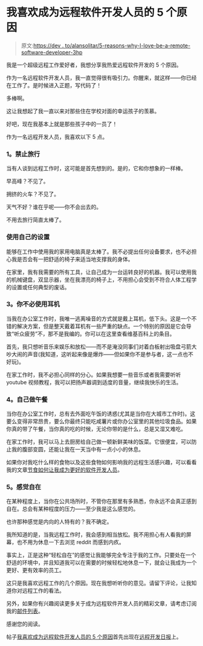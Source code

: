 # 我喜欢成为远程软件开发人员的 5 个原因

> 原文:[https://dev . to/alansolitar/5-reasons-why-I-love-be-a-remote-software-developer-3hp](https://dev.to/alansolitar/5-reasons-why-i-love-being-a-remote-software-developer-3hp)

我是一个超级远程工作爱好者，我想分享我热爱远程软件开发的 5 个原因。

作为一名远程软件开发人员，我一直觉得很有吸引力。你醒来，就这样——你已经在工作了。是时候进入正题，写代码了！

多棒啊。

这让我想起了我一直以来对那些住在学校对面的幸运孩子的羡慕。

好吧，现在我基本上就是那些孩子中的一员了！

作为一名远程开发人员，我喜欢以下 5 点。

### [](#1-no-travel)1。禁止旅行

当有人谈到远程工作时，这可能是首先想到的。是的，它和你想象的一样棒。

早高峰？不见了。

拥挤的火车？不见了。

天气不好？谁在乎呢——你不会出去的。

不用去旅行简直太棒了。

### [](#using-your-own-setup)使用自己的设置

能够在工作中使用我的家用电脑真是太棒了。我不必提出任何设备要求，也不必担心我是否会有一把舒适的椅子来适当地支撑我的身体。

在家里，我有我需要的所有工具，让自己成为一台运转良好的机器。我可以使用我的机械键盘，双显示器，坐在我漂亮的椅子上，不用担心会受到不符合人体工程学的设置或任何典型的废话。

### [](#3-you-dont-have-to-use-headphones)3。你不必使用耳机

当我在办公室工作时，我唯一逃离噪音的方式就是戴上耳机，低下头。这是一个不错的解决方案，但是整天戴着耳机有一些严重的缺点。一个特别的原因是它会导致“听众疲劳”不，那不是我编的。你可以在这里查看维基百科上的条目。

首先，我只想听音乐来娱乐和放松——而不是淹没同事们对着白板射出吸盘弓箭大吵大闹的声音(我知道，这听起来像是爆炸——但如果你不是参与者，这一点也不好玩)。

在家工作时，我不必担心同样的分心。如果我想要一些音乐或者我需要听听 youtube 视频教程，我可以把扬声器调到适度的音量，继续我快乐的生活。

### [](#4-make-your-own-lunch)4。自己做午餐

当你在办公室工作时，总有去外面吃午饭的诱惑(尤其是当你在大城市工作时)。这要么变得非常昂贵，要么你最终只能吃咸薯片或你办公室里的其他垃圾食品。如果你真的带了午餐，当你真的吃的时候，无论你带的是什么，总是又湿又难吃。

在家工作时，我可以马上去厨房给自己做一顿新鲜美味的饭菜。它很便宜，可以防止我的腹部变圆，还能让我在一天当中有一点小小的休息。

如果你对我吃什么样的食物以及这些食物如何影响我的远程生活感兴趣，可以看看我的文章[节食如何让我成为更好的软件开发人员](https://remotedevdaily.com/how-diet-made-me-a-better-software-developer/)。

### [](#5-feeling-at-ease)5。感觉自在

在某种程度上，当你在公共场所时，不管你在那里有多熟悉，你永远不会真正感到自在。总会有某种程度的压力——至少我是这么感觉的。

也许那种感觉是内向的人特有的？我不确定。

我所知道的是，当我远程工作时，我会感到相当放松。我不用担心有人看我的屏幕，也不用为休息一下去浏览 reddit 而感到内疚。

事实上，正是这种“轻松自在”的感觉让我能够完全专注于我的工作。只要处在一个舒适的环境中，并且知道我可以在需要的时候轻松地休息一下，就会让我成为一个更好、更有效率的员工。

这只是我喜欢远程工作的几个原因。现在我想听听你的意见。请留下评论，让我知道你对远程工作的看法。

另外，如果你有兴趣阅读更多关于成为远程软件开发人员的精彩文章，请考虑订阅我的[邮件列表](https://remotedevdaily.com/subscribe/)。

感谢您的阅读。

帖子[我喜欢成为远程软件开发人员的 5 个原因](https://remotedevdaily.com/5-reasons-why-i-love-being-a-remote-software-developer/)首先出现在[远程开发日报](https://remotedevdaily.com)上。